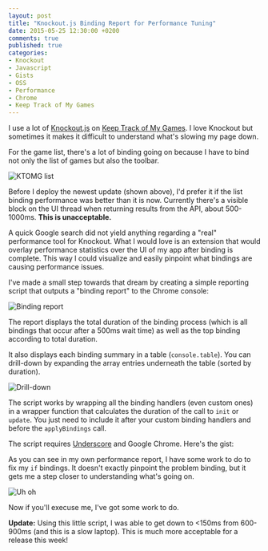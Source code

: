 ```yaml
---
layout: post
title: "Knockout.js Binding Report for Performance Tuning"
date: 2015-05-25 12:30:00 +0200
comments: true
published: true
categories:
- Knockout
- Javascript
- Gists
- OSS
- Performance
- Chrome
- Keep Track of My Games
---
```


I use a lot of [Knockout.js](http://knockoutjs.com) on [Keep Track of My Games](http://keeptrackofmygames.com). I love Knockout but sometimes it makes it difficult to understand what's slowing my page down. 

<!-- More -->

For the game list, there's a lot of binding going on because I have to bind not only the list of games but also the toolbar.

![KTOMG list](http://41.media.tumblr.com/fefa8f95951ed13a2f4d22e758bb807b/tumblr_inline_nonu62Tr1J1qlpzxk_540.png)

Before I deploy the newest update (shown above), I'd prefer it if the list binding performance was better than it is now. Currently there's a visible block on the UI thread when returning results from the API, about 500-1000ms. **This is unacceptable.**

A quick Google search did not yield anything regarding a "real" performance tool for Knockout. What I would love is an extension that would overlay performance statistics over the UI of my app after binding is complete. This way I could visualize and easily pinpoint what bindings are causing performance issues.

I've made a small step towards that dream by creating a simple reporting script that outputs a "binding report" to the Chrome console:

![Binding report](https://cloud.githubusercontent.com/assets/563819/7795861/5a10389a-02d9-11e5-9462-056fa9e4da18.png)

The report displays the total duration of the binding process (which is all bindings that occur after a 500ms wait time) as well as the top binding according to total duration.

It also displays each binding summary in a table (`console.table`). You can drill-down by expanding the array entries underneath the table (sorted by duration).

![Drill-down](https://cloud.githubusercontent.com/assets/563819/7795969/8fb1c828-02da-11e5-8b81-fe88f466812e.png)

The script works by wrapping all the binding handlers (even custom ones) in a wrapper function that calculates the duration of the call to `init` or `update`. You just need to include it after your custom binding handlers and before the `applyBindings` call. 

The script requires [Underscore](http://underscorejs.org) and Google Chrome. Here's the gist:

<script src="https://gist.github.com/kamranayub/65399fa247a6c182bc65.js"></script>

As you can see in my own performance report, I have some work to do to fix my `if` bindings. It doesn't exactly pinpoint the problem binding, but it gets me a step closer to understanding what's going on.

![Uh oh](https://cloud.githubusercontent.com/assets/563819/7796086/f407dc76-02db-11e5-90e7-b89613408174.png)

Now if you'll execuse me, I've got some work to do.

**Update:** Using this little script, I was able to get down to <150ms from 600-900ms (and this is a slow laptop). This is much more acceptable for a release this week!
